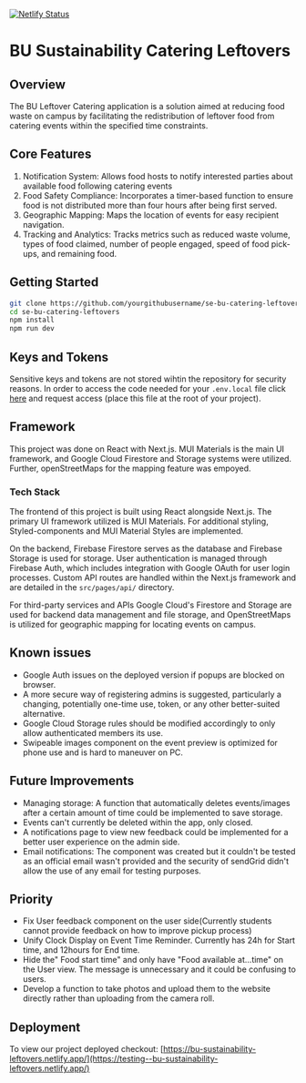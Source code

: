 [![Netlify Status](https://api.netlify.com/api/v1/badges/589b5f54-8e95-4ceb-950f-262659a1bc4c/deploy-status)](https://app.netlify.com/sites/bu-sustainability-leftovers/deploys)
# BU Sustainability Catering Leftovers

## Overview
The BU Leftover Catering application is a solution aimed at reducing food waste on campus by facilitating the redistribution of leftover food from catering events within the specified time constraints.

## Core Features

1. Notification System: Allows food hosts to notify interested parties about available food following catering events
2. Food Safety Compliance: Incorporates a timer-based function to ensure food is not distributed more than four hours after being first served.
3. Geographic Mapping: Maps the location of events for easy recipient navigation.
4. Tracking and Analytics: Tracks metrics such as reduced waste volume, types of food claimed, number of people engaged, speed of food pick-ups, and remaining food.

## Getting Started
```bash
git clone https://github.com/yourgithubusername/se-bu-catering-leftovers.git (or download the entire project to your desktop by pressing the green "code" button and selecting "Download ZIP")
cd se-bu-catering-leftovers
npm install
npm run dev
```

## Keys and Tokens

Sensitive keys and tokens are not stored wihtin the repository for security reasons. In order to access the code needed for your `.env.local` file click [here](https://docs.google.com/document/d/1q36ZDuAt48hI16fnFLAFXnPPpRyCHUFzPR3rzwDUCu4/edit?usp=sharing) and request access (place this file at the root of your project).

## Framework

This project was done on React with Next.js. MUI Materials is the main UI framework, and Google Cloud Firestore and Storage systems were utilized. Further, openStreetMaps for the mapping feature was empoyed.

### Tech Stack
The frontend of this project is built using React alongside Next.js. The primary UI framework utilized is MUI Materials. For additional styling, Styled-components and MUI Material Styles are implemented.

On the backend, Firebase Firestore serves as the database and Firebase Storage is used for storage. User authentication is managed through Firebase Auth, which includes integration with Google OAuth for user login processes. Custom API routes are handled within the Next.js framework and are detailed in the `src/pages/api/` directory.

For third-party services and APIs Google Cloud's Firestore and Storage are used for backend data management and file storage, and OpenStreetMaps is utilized for geographic mapping for locating events on campus.

## Known issues
* Google Auth issues on the deployed version if popups are blocked on browser.
* A more secure way of registering admins is suggested, particularly a changing, potentially one-time use, token, or any other better-suited alternative.
* Google Cloud Storage rules should be modified accordingly to only allow authenticated members its use.
* Swipeable images component on the event preview is optimized for phone use and is hard to maneuver on PC.
  
## Future Improvements
* Managing storage: A function that automatically deletes events/images after a certain amount of time could be implemented to save storage.
* Events can't currently be deleted within the app, only closed. 
* A notifications page to view new feedback could be implemented for a better user experience on the admin side.
* Email notifications: The component was created but it couldn't be tested as an official email wasn't provided and the security of sendGrid didn't allow the use of any email for testing purposes.

## Priority
* Fix User feedback component on the user side(Currently students cannot provide feedback on how to improve pickup process)
* Unify Clock Display on Event Time Reminder. Currently has 24h for Start time, and 12hours for End time.
* Hide the" Food start time" and only have "Food available at...time" on the User view. The message is unnecessary and it could be confusing to users.
* Develop a function to take photos and upload them to the website directly rather than uploading from the camera roll.


## Deployment
To view our project deployed checkout: [https://bu-sustainability-leftovers.netlify.app/](https://testing--bu-sustainability-leftovers.netlify.app/)

